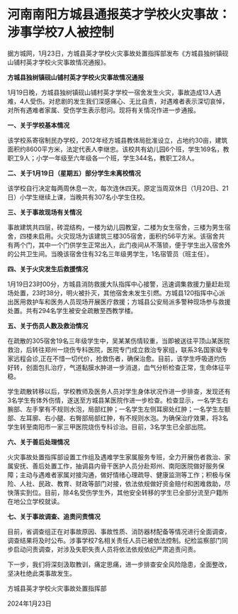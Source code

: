 # 河南南阳方城县通报英才学校火灾事故：涉事学校7人被控制

据方城网，1月23日，方城县英才学校火灾事故处置指挥部发布《方城县独树镇砚山铺村英才学校火灾事故情况通报》。

**方城县独树镇砚山铺村英才学校火灾事故情况通报**

1月19日晚，方城县独树镇砚山铺村英才学校一宿舍发生火灾，事故造成13人遇难，4人受伤。对悲剧的发生我们深感痛心、无比自责，对遇难者表示深切哀悼，对所有遇难者家属、受伤学生表示慰问。现将有关情况作进一步通报。

**一、关于学校基本情况**

该学校系寄宿制民办学校，2012年经方城县教体局批准设立，占地约30亩，建筑面积约8600平方米，法定代表人李继忠。该校共有幼儿园6个班，学生169名，教职工9人；小学一年级至六年级各一个班，学生344名，教职工28人。

**二、关于1月19日（星期五）部分学生未离校情况**

该学校自行决定每两周休息一次，每次连休四天。原定当周双休日（1月20日、21日）小学生继续上课，当晚共有307名小学生住校。

**三、关于事故现场有关情况**

事故建筑共四层，砖混结构，一楼为幼儿园教室，二楼为女生宿舍，三楼为男生宿舍，四楼未启用。火灾现场为该建筑三楼305宿舍，面积约56平方米。该宿舍共有两个门，其中一个门供学生正常出入，此门夜间从不落锁，便于学生出入宿舍外的公共卫生间。当晚该宿舍住有32名三年级男学生，1名宿管员（班主任）。

**四、关于火灾发生后救援情况**

1月19日23时00分，方城县消防救援大队指挥中心接警，迅速调集救援力量赶赴现场处置，23时38分，明火被扑灭，其他宿舍未发生引燃。方城县120指挥中心派出医用救护车和医务人员现场开展医疗救援；方城县公安局派多警种现场参与救援处置。共有294名学生被安全疏散至西教学楼。

**五、关于伤员人数及救治情况**

在疏散的305宿舍19名三年级学生中，吴某某伤情较重，当即被送往平顶山某医院救治，后转往郑州一烧伤专科医院，医院专门成立救治专家组，联系3名国家级专家远程会诊,正在不惜一切代价，抢救伤者，确保治愈。目前，该学生呼吸道灼伤好转，创面包扎治疗，气道黏膜水肿进一步消退，血气分析检查正常，生命体征平稳。

学生疏散转移以后，学校教师及医务人员对学生身体状况作进一步排查，发现还有3名学生有体外伤情，遂送至方城县某医院作进一步检查。检查显示，一名学生右腕部、左手掌有不规则水泡，局部红肿；一名学生左侧耳廓处红肿；一名学生左额部、左耳廓、右小腿、右臀部局部红肿，有不规则水泡。为确保治疗效果，将3名学生转至南阳市一家三甲医院烧伤专科诊治。目前，3名学生已全部出院。

**六、关于善后处理情况**

火灾事故处置指挥部设置工作组及遇难学生家属服务专班，全力开展伤者救治、家属安抚、善后处置工作，抽调县内骨干医护人员分赴郑州、南阳医院做好服务保障；主动与遇难者家属对接沟通，做好情绪心理疏导、健康监测等工作；积极与保险、人社、民政、教育、财政等部门对接，依法依规做好资金赔付和困难救助，尽快落实到位。目前，除4名受伤学生外，其他安全转移的学生已全部分流至户籍所在地公立学校就读。

**七、关于事故调查、追责问责情况**

目前，省调查组正在对事故原因、事故性质、消防器材配备等情况进行全面调查，调查结果将及时公布。涉事学校7名相关责任人员已被依法控制。纪检监察部门同步启动问责调查，对涉及失职失责人员将依法依规依纪严肃追责问责。

下一步，我们将深刻汲取教训，痛定思痛，进一步排查安全风险隐患，全面整改，坚决杜绝此类事故发生。

方城县英才学校火灾事故处置指挥部

2024年1月23日


